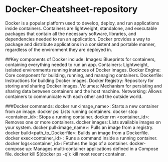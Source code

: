 # Docker-Cheatsheet-repository
Docker is a popular platform used to develop, deploy, and run applications inside containers. Containers are lightweight, standalone, and executable packages that contain all the necessary software, libraries, and dependencies needed to run an application. Docker provides a way to package and distribute applications in a consistent and portable manner, regardless of the environment they are deployed in.

##Key components of Docker include:
Images: Blueprints for containers, containing everything needed to run an app.
Containers: Lightweight, isolated environments running instances of Docker images.
Docker Engine: Core component for building, running, and managing containers.
Dockerfile: Instructions for building Docker images.
Docker Registry: Repository for storing and sharing Docker images.
Volumes: Mechanism for persisting and sharing data between containers and the host machine.
Networking: Allows containers to communicate with each other and the outside world.

###Docker commands:
docker run<image_name>: Starts a new container from an image.
docker ps: Lists running containers.
docker stop <container_id>: Stops a running container.
docker rm <container_id>: Removes one or more containers.
docker images: Lists available images on your system.
docker pull<image_name>: Pulls an image from a registry.
docker build<path_to_Dockerfile>: Builds an image from a Dockerfile.
docker exec<container_id> <command>: Runs a command inside a running container.
docker logs<container_id>: Fetches the logs of a container.
docker-compose up: Manages multi-container applications defined in a Compose file.
docker kill $(docker ps -ql): kill most recent container.
